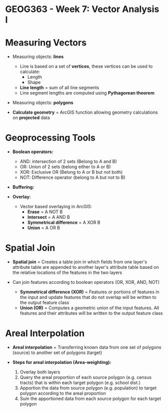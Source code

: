 # GEOG363 - Week 7: Vector Analysis I

# Measuring Vectors
- Measuring objects: **lines**
    - Line is based on a set of **vertices**, these vertices can be used to calculate:
        - Length
        - Shape
    - **Line length** = sum of all line segments
    - Line segment lengths are computed using **Pythagorean theorem**

- Measuring objects: **polygons**

- **Calculate geometry** = ArcGIS function allowing geometry calculations on **projected** data

# Geoprocessing Tools
- **Boolean operators:**
    - AND: intersection of 2 sets (Belong to A and B)
    - OR: Union of 2 sets (belong either to A or B)
    - XOR: Exclusive OR (Belong to A or B but not both)
    - NOT: Difference operator (belong to A but not to B)

- **Buffering:**
- **Overlay:**
    - Vector based overlaying in ArcGIS:
        - **Erase** = A NOT B
        - **Intersect** = A AND B
        - **Symmetrical difference** = A XOR B
        - **Union** = A OR B

# Spatial Join
- **Spatial join** = Creates a table join in which fields from one layer's attribute table are appended to another layer's attribute table based on the relative locations of the features in the two layers

- Can join features according to boolean operators (OR, XOR, AND, NOT)
    - **Symmetrical difference (XOR)** = Features or portions of features in the input and update features that do not overlap will be written to the output feature class
    - **Union (OR)** = Computes a geometric union of the input features. All features and their attributes will be written to the output feature class


# Areal Interpolation
- **Areal interpolation** = Transferring known data from one set of polygons (source) to another set of polygons (target)

- **Steps for areal interpolation (Area-weighting):**
    1. Overlay both layers
    2. Query the areal proportion of each source polygon (e.g. census tracts) that is within each target polygon (e.g. school dist.)
    3. Apportion the data from source polygon (e.g. population) to target polygon according to the areal proportion
    4. Sum the apportioned data from each source polygon for each target polygon
